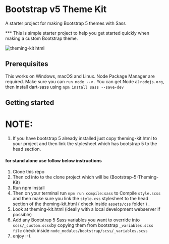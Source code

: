 # Bootstrap v5 Theme Kit
A starter project for making Bootstrap 5 themes with Sass

*** This is simple starter project to help you get started quickly when making a custom Bootstrap theme.

![theming-kit html](https://user-images.githubusercontent.com/11283502/116907735-a58d7280-ac4a-11eb-8dbd-b905648593f8.png)



## Prerequisites

This works on Windows, macOS and Linux.
Node Package Manager are required. Make sure you can `run node --v.`
You can get Node at `nodejs.org`, then install dart-sass using `npm install sass --save-dev`

## Getting started

# NOTE: 

1. If you have bootstrap 5 already installed just copy theming-kit.html to your project and then link the stylesheet which has bootstrap 5 to the head section.

#### for stand alone use follow below instructions

1. Clone this repo 
2. Then cd into to the clone project which will be (Bootstrap-5-Theming-Kit)
3. Run npm install
4. Then on your terminal run ``npm run compile:sass`` to Compile ```style.scss``` and then make sure you link the ``style.css`` stylesheet to the head section of the theming-kit.html ( check inside ``assets/css`` folder ) .
5. Look at theming-kit.html (ideally with a local development webserver if possible)  
6. Add any Bootstrap 5 Sass variables you want to override into `scss/_custom.scss`by  copying them from bootstrap ```_variables.scss file``` check inside ```node_modules/bootstrap/scss/_variables.scss```
7. enjoy :-).
